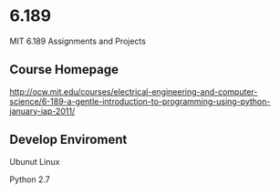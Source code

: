 # 6.189
MIT 6.189 Assignments and Projects

## Course Homepage
http://ocw.mit.edu/courses/electrical-engineering-and-computer-science/6-189-a-gentle-introduction-to-programming-using-python-january-iap-2011/

## Develop Enviroment
Ubunut Linux

Python 2.7
